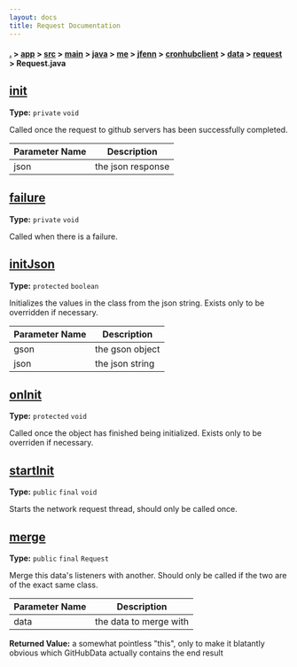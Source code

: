 ```yaml
---
layout: docs
title: Request Documentation
---
```

#### [.](./../../../../../../../../../index) > [app](./../../../../../../../../index) > [src](./../../../../../../../index) > [main](./../../../../../../index) > [java](./../../../../../index) > [me](./../../../../index) > [jfenn](./../../../index) > [cronhubclient](./../../index) > [data](./../index) > [request](./index) > **Request.java**

## [init](https://github.com/TheAndroidMaster/Cronhub-Monitor/blob/master/app/src/main/java/me/jfenn/cronhubclient/data/request/Request.java#L46)

**Type:** `private` `void`

Called once the request to github servers has been successfully completed. 





|Parameter Name|Description|
|-----|-----|
|json|the json response  |








## [failure](https://github.com/TheAndroidMaster/Cronhub-Monitor/blob/master/app/src/main/java/me/jfenn/cronhubclient/data/request/Request.java#L61)

**Type:** `private` `void`

Called when there is a failure. 












## [initJson](https://github.com/TheAndroidMaster/Cronhub-Monitor/blob/master/app/src/main/java/me/jfenn/cronhubclient/data/request/Request.java#L70)

**Type:** `protected` `boolean`

Initializes the values in the class from the json string. Exists only to be 
overridden if necessary. 




|Parameter Name|Description|
|-----|-----|
|gson|the gson object|
|json|the json string  |








## [onInit](https://github.com/TheAndroidMaster/Cronhub-Monitor/blob/master/app/src/main/java/me/jfenn/cronhubclient/data/request/Request.java#L89)

**Type:** `protected` `void`

Called once the object has finished being initialized. Exists only to be overriden 
if necessary. 












## [startInit](https://github.com/TheAndroidMaster/Cronhub-Monitor/blob/master/app/src/main/java/me/jfenn/cronhubclient/data/request/Request.java#L96)

**Type:** `public` `final` `void`

Starts the network request thread, should only be called once. 












## [merge](https://github.com/TheAndroidMaster/Cronhub-Monitor/blob/master/app/src/main/java/me/jfenn/cronhubclient/data/request/Request.java#L110)

**Type:** `public` `final` `Request`

Merge this data's listeners with another. Should only be called if the 
two are of the exact same class. 





|Parameter Name|Description|
|-----|-----|
|data|the data to merge with|


**Returned Value:** a somewhat pointless "this", only to make it blatantly obvious which GitHubData actually contains the end result  








